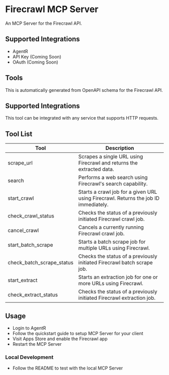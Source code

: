 
# Firecrawl MCP Server

An MCP Server for the Firecrawl API.

## Supported Integrations

- AgentR
- API Key (Coming Soon)
- OAuth (Coming Soon)

## Tools

This is automatically generated from OpenAPI schema for the Firecrawl API.

## Supported Integrations

This tool can be integrated with any service that supports HTTP requests.

## Tool List

| Tool | Description |
|------|-------------|
| scrape_url | Scrapes a single URL using Firecrawl and returns the extracted data. |
| search | Performs a web search using Firecrawl's search capability. |
| start_crawl | Starts a crawl job for a given URL using Firecrawl. Returns the job ID immediately. |
| check_crawl_status | Checks the status of a previously initiated Firecrawl crawl job. |
| cancel_crawl | Cancels a currently running Firecrawl crawl job. |
| start_batch_scrape | Starts a batch scrape job for multiple URLs using Firecrawl. |
| check_batch_scrape_status | Checks the status of a previously initiated Firecrawl batch scrape job. |
| start_extract | Starts an extraction job for one or more URLs using Firecrawl. |
| check_extract_status | Checks the status of a previously initiated Firecrawl extraction job. |



## Usage

- Login to AgentR
- Follow the quickstart guide to setup MCP Server for your client
- Visit Apps Store and enable the Firecrawl app
- Restart the MCP Server

### Local Development

- Follow the README to test with the local MCP Server